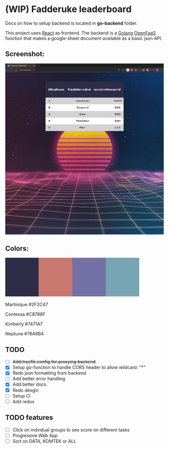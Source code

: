 # (WIP) Fadderuke leaderboard

Docs on how to setup backend is located in **go-backend** folder.

This project uses [React](https://github.com/facebook/react) as frontend. The backend is a [Golang](https://golang.org/) [OpenFaaS](https://github.com/openfaas/faas) function that makes a google-sheet document available as a basic json API.

## Screenshot:

![](sc_page.png)

## Colors:

![](colors.png)

Martinique #2F2C47

Contessa #C8786F

Kimberly #7471A7

Neptune #76A6B4

## TODO

- [ ] <s>Add traefik config for proxying backend</s>
- [x] Setup go-function to handle CORS header to allow wildcard: "\*"
- [x] Redo json formatting from backend
- [ ] Add better error handling
- [x] Add better docs.
- [x] Redo desgin
- [ ] Setup CI
- [ ] Add redux

## TODO features

- [ ] Click on indvidual groups to see score on different tasks
- [ ] Progressive Web App
- [ ] Sort on DATA, KOMTEK or ALL
